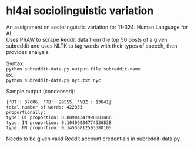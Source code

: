 # hl4ai sociolinguistic variation

An assignment on sociolinguistic variation for 11-324: Human Language for AI.\
Uses PRAW to scrape Reddit data from the top 50 posts of a given subreddit and uses NLTK to tag words with their types of speech, then provides analysis. 

Syntax:\
`python subreddit-data.py output-file subreddit-name`\
ex.\
`python subreddit-data.py nyc.txt nyc`

Sample output (condensed):
```
{'DT': 37606, 'RB': 29555, 'VBZ': 13841}
total number of words: 422333
proportionally: 
type: DT proportion: 0.08904347990803466
type: IN proportion: 0.10409084774336838
type: NN proportion: 0.14555812593380105 
```

Needs to be given valid Reddit account credentials in subreddit-data.py.
